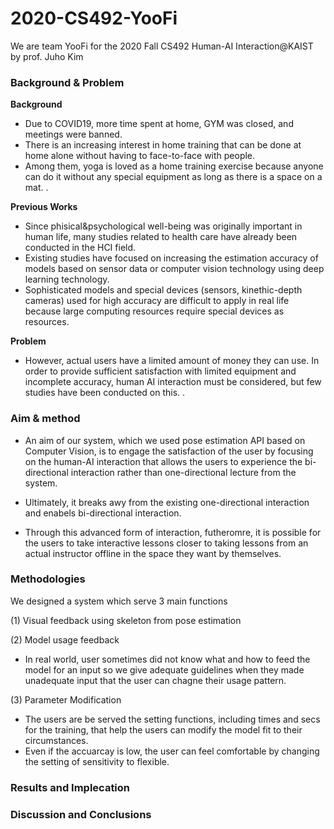 # 2020-CS492-YooFi
We are team YooFi for the 2020 Fall CS492 Human-AI Interaction@KAIST by prof. Juho Kim

### Background & Problem

**Background**
- Due to COVID19, more time spent at home, GYM was closed, and meetings were banned.
- There is an increasing interest in home training that can be done at home alone without having to face-to-face with people.
- Among them, yoga is loved as a home training exercise because anyone can do it without any special equipment as long as there is a space on a mat. .

**Previous Works** 
- Since phisical&psychological well-being was originally important in human life, many studies related to health care have already been conducted in the HCI field.
- Existing studies have focused on increasing the estimation accuracy of models based on sensor data or computer vision technology using deep learning technology.
- Sophisticated models and special devices (sensors, kinethic-depth cameras) used for high accuracy are difficult to apply in real life because large computing resources require special devices as resources.

**Problem** 

- However, actual users have a limited amount of money they can use. In order to provide sufficient satisfaction with limited equipment and incomplete accuracy, human AI interaction must be considered, but few studies have been conducted on this. .

### Aim & method

- An aim of our system, which we used pose estimation API based on Computer Vision, is to engage the satisfaction of the user by  focusing on the human-AI interaction that allows the users to experience the bi-directional interaction rather than one-directional lecture from the system.
- Ultimately, it breaks awy from the existing one-directional interaction and enabels bi-directional interaction. 

- Through this advanced form of interaction, futheromre, it is possible for the users to take interactive lessons closer to taking lessons from an actual instructor offline in the space they want by themselves.

### Methodologies

We designed a system which serve 3 main functions


(1) Visual feedback using skeleton from pose estimation


(2) Model usage feedback
- In real world, user sometimes did not know what and how to feed the model for an input so we give adequate guidelines when they made unadequate input that the user can chagne their usage pattern.


(3) Parameter Modification
- The users are be served the setting functions, including times and secs for the training, that help the users can modify the model fit to their circumstances. 
- Even if the accuarcay is low, the user can feel comfortable by changing the setting of sensitivity to flexible. 

###  Results and Implecation
### Discussion and Conclusions
